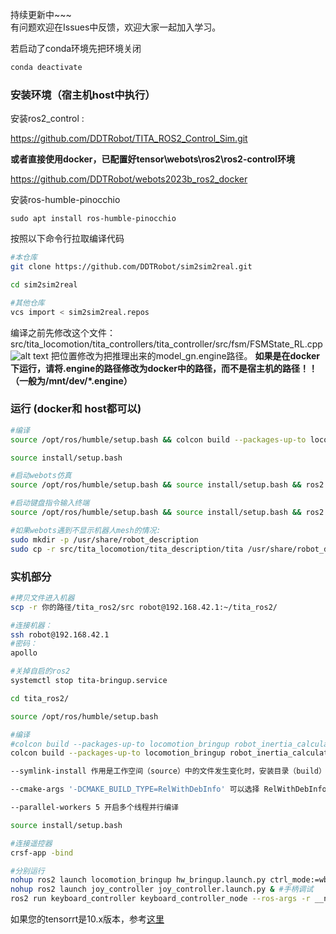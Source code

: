 <!--
 * @Author: hilab-workshop-ldc 2482812356@qq.com
 * @Date: 2025-05-17 18:19:28
 * @LastEditors: hilab-workshop-ldc 2482812356@qq.com
 * @LastEditTime: 2025-05-17 18:21:01
 * @FilePath: /tita_rl_sim2sim2real/ReadMe.md
 * @Description: 这是默认设置,请设置`customMade`, 打开koroFileHeader查看配置 进行设置: https://github.com/OBKoro1/koro1FileHeader/wiki/%E9%85%8D%E7%BD%AE
-->
持续更新中~~~  
有问题欢迎在Issues中反馈，欢迎大家一起加入学习。


若启动了conda环境先把环境关闭

```bash 
conda deactivate
```


### 安装环境（宿主机host中执行）

安装ros2_control :

https://github.com/DDTRobot/TITA_ROS2_Control_Sim.git

**或者直接使用docker，已配置好tensor\webots\ros2\ros2-control环境**

https://github.com/DDTRobot/webots2023b_ros2_docker

安装ros-humble-pinocchio
```
sudo apt install ros-humble-pinocchio
```

按照以下命令行拉取编译代码  

```bash 
#本仓库
git clone https://github.com/DDTRobot/sim2sim2real.git

cd sim2sim2real

#其他仓库
vcs import < sim2sim2real.repos
```

编译之前先修改这个文件：src/tita_locomotion/tita_controllers/tita_controller/src/fsm/FSMState_RL.cpp
![alt text](/pictures/image.png)
把位置修改为把推理出来的model_gn.engine路径。 **如果是在docker下运行，请将.engine的路径修改为docker中的路径，而不是宿主机的路径！！（一般为/mnt/dev/*.engine）**


### 运行 (docker和 host都可以)

```bash
#编译
source /opt/ros/humble/setup.bash && colcon build --packages-up-to locomotion_bringup webots_bridge robot_inertia_calculator template_ros2_controller tita_controller joy_controller keyboard_controller

source install/setup.bash 

#启动webots仿真
source /opt/ros/humble/setup.bash && source install/setup.bash && ros2 launch locomotion_bringup sim_bringup.launch.py

#启动键盘指令输入终端
source /opt/ros/humble/setup.bash && source install/setup.bash && ros2 run keyboard_controller keyboard_controller_node --ros-args -r __ns:=/tita

#如果webots遇到不显示机器人mesh的情况:
sudo mkdir -p /usr/share/robot_description
sudo cp -r src/tita_locomotion/tita_description/tita /usr/share/robot_description/

```

### 实机部分

```bash 
#拷贝文件进入机器
scp -r 你的路径/tita_ros2/src robot@192.168.42.1:~/tita_ros2/

#连接机器：
ssh robot@192.168.42.1
#密码：
apollo

#关掉自启的ros2
systemctl stop tita-bringup.service

cd tita_ros2/

source /opt/ros/humble/setup.bash

#编译
#colcon build --packages-up-to locomotion_bringup robot_inertia_calculator template_ros2_controller tita_controller joy_controller keyboard_controller hw_broadcaster
colcon build --packages-up-to locomotion_bringup robot_inertia_calculator tita_controller keyboard_controller hardware_bridge tita_description joy_controller --symlink-install --cmake-args -DCMAKE_BUILD_TYPE=RelWithDebInfo --parallel-workers 5

--symlink-install 作用是工作空间（source）中的文件发生变化时，安装目录（build）的文件也会随着改变。这样在调试的时候会高效一些

--cmake-args '-DCMAKE_BUILD_TYPE=RelWithDebInfo' 可以选择 RelWithDebInfo、Debug 或 Release。对应 CMake 的三种编译选项，其中 Release 模式主要用于发布代码，会忽略调试信息；Debug 模式主要用于调试代码，因为需要生成调试信息，所以时间较长；RelWithDebInfo 则在 Release 模式下生成调试信息，也可以用于调试代码。通常建议使用 RelWithDebInfo 即可。

--parallel-workers 5 开启多个线程并行编译

source install/setup.bash 

#连接遥控器
crsf-app -bind

#分别运行
nohup ros2 launch locomotion_bringup hw_bringup.launch.py ctrl_mode:=wbc &
nohup ros2 launch joy_controller joy_controller.launch.py & #手柄调试
ros2 run keyboard_controller keyboard_controller_node --ros-args -r __ns:=/tita #键盘调试
```

如果您的tensorrt是10.x版本，参考[这里](https://github.com/DDTRobot/tita_rl_sim2sim2real/issues/1)
